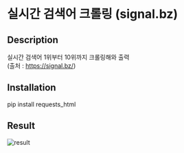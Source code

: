 # 실시간 검색어 크롤링 (signal.bz)

## Description
실시간 검색어 1위부터 10위까지 크롤링해와 출력<br>
(출처 : https://signal.bz/)

## Installation
pip install requests_html

## Result
![result](https://user-images.githubusercontent.com/103200144/166218577-13484f6a-6514-42a1-8dea-7f512c7ee37e.png)
